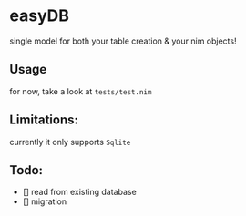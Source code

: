 # easyDB
single model for both your table creation & your nim objects!

## Usage
for now, take a look at `tests/test.nim`

## Limitations:
currently it only supports `Sqlite`

## Todo:
- [] read from existing database
- [] migration